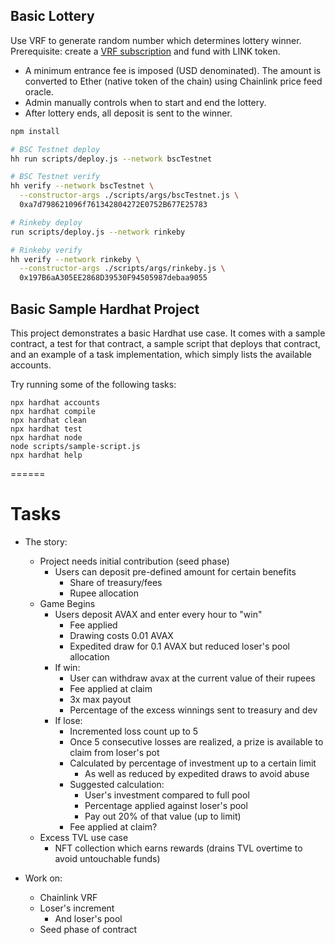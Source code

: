 ## Basic Lottery
Use VRF to generate random number which determines lottery winner. Prerequisite: create a [VRF subscription](https://vrf.chain.link/) and fund with LINK token. 
* A minimum entrance fee is imposed (USD denominated). The amount is converted to Ether (native token of the chain) using Chainlink price feed oracle.
* Admin manually controls when to start and end the lottery.
* After lottery ends, all deposit is sent to the winner.

```bash
npm install

# BSC Testnet deploy
hh run scripts/deploy.js --network bscTestnet

# BSC Testnet verify
hh verify --network bscTestnet \
  --constructor-args ./scripts/args/bscTestnet.js \
  0xa7d798621096f761342804272E0752B677E25783

# Rinkeby deploy
run scripts/deploy.js --network rinkeby

# Rinkeby verify
hh verify --network rinkeby \
  --constructor-args ./scripts/args/rinkeby.js \
  0x197B6aA305EE2868D39530F94505987debaa9055
```

## Basic Sample Hardhat Project

This project demonstrates a basic Hardhat use case. It comes with a sample contract, a test for that contract, a sample script that deploys that contract, and an example of a task implementation, which simply lists the available accounts.

Try running some of the following tasks:

```shell
npx hardhat accounts
npx hardhat compile
npx hardhat clean
npx hardhat test
npx hardhat node
node scripts/sample-script.js
npx hardhat help
```

======

# Tasks

- The story:
    - Project needs initial contribution (seed phase)
        - Users can deposit pre-defined amount for certain benefits
            - Share of treasury/fees
            - Rupee allocation
    - Game Begins
        - Users deposit AVAX and enter every hour to "win"
            - Fee applied
            - Drawing costs 0.01 AVAX
            - Expedited draw for 0.1 AVAX but reduced loser's pool allocation
        - If win:
            - User can withdraw avax at the current value of their rupees
            - Fee applied at claim
            - 3x max payout
            - Percentage of the excess winnings sent to treasury and dev
        - If lose:
            - Incremented loss count up to 5
            - Once 5 consecutive losses are realized, a prize is available to claim from loser's pot
            - Calculated by percentage of investment up to a certain limit
                - As well as reduced by expedited draws to avoid abuse
            - Suggested calculation:
                - User's investment compared to full pool
                - Percentage applied against loser's pool
                - Pay out 20% of that value (up to limit)
            - Fee applied at claim?
    - Excess TVL use case
        - NFT collection which earns rewards (drains TVL overtime to avoid untouchable funds)

- Work on:
    - Chainlink VRF
    - Loser's increment
      - And loser's pool
    - Seed phase of contract